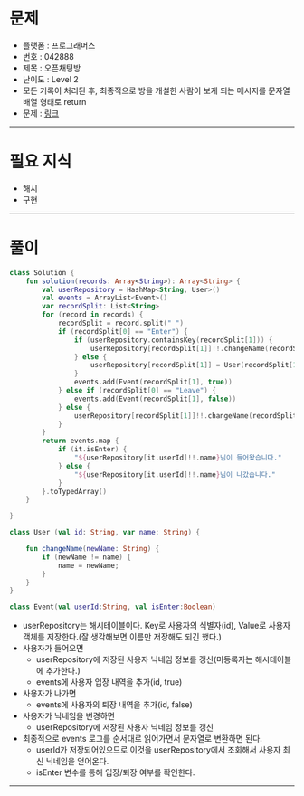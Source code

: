 # 문제
- 플랫폼 : 프로그래머스
- 번호 : 042888
- 제목 : 오픈채팅방
- 난이도 : Level 2
- 모든 기록이 처리된 후, 최종적으로 방을 개설한 사람이 보게 되는 메시지를 문자열 배열 형태로 return
- 문제 : <a href="https://school.programmers.co.kr/learn/courses/30/lessons/42888" target="_blank">링크</a>

---

# 필요 지식
- 해시
- 구현

---

# 풀이
```kotlin
class Solution {
    fun solution(records: Array<String>): Array<String> {
        val userRepository = HashMap<String, User>()
        val events = ArrayList<Event>()
        var recordSplit: List<String>
        for (record in records) {
            recordSplit = record.split(" ")
            if (recordSplit[0] == "Enter") {
                if (userRepository.containsKey(recordSplit[1])) {
                    userRepository[recordSplit[1]]!!.changeName(recordSplit[2])
                } else {
                    userRepository[recordSplit[1]] = User(recordSplit[1], recordSplit[2])
                }
                events.add(Event(recordSplit[1], true))
            } else if (recordSplit[0] == "Leave") {
                events.add(Event(recordSplit[1], false))
            } else {
                userRepository[recordSplit[1]]!!.changeName(recordSplit[2])
            }
        }
        return events.map {
            if (it.isEnter) {
                "${userRepository[it.userId]!!.name}님이 들어왔습니다."
            } else {
                "${userRepository[it.userId]!!.name}님이 나갔습니다."
            }
        }.toTypedArray()
    }

}

class User (val id: String, var name: String) {

    fun changeName(newName: String) {
        if (newName != name) {
            name = newName;
        }
    }
}

class Event(val userId:String, val isEnter:Boolean)
```
- userRepository는 해시테이블이다. Key로 사용자의 식별자(id), Value로 사용자 객체를 저장한다.(잘 생각해보면 이름만 저장해도 되긴 했다.)
- 사용자가 들어오면
  - userRepository에 저장된 사용자 닉네임 정보를 갱신(미등록자는 해시테이블에 추가한다.)
  - events에 사용자 입장 내역을 추가(id, true)
- 사용자가 나가면
  - events에 사용자의 퇴장 내역을 추가(id, false)
- 사용자가 닉네임을 변경하면
  - userRepository에 저장된 사용자 닉네임 정보를 갱신
- 최종적으로 events 로그를 순서대로 읽어가면서 문자열로 변환하면 된다.
  - userId가 저장되어있으므로 이것을 userRepository에서 조회해서 사용자 최신 닉네임을 얻어온다.
  - isEnter 변수를 통해 입장/퇴장 여부를 확인한다.

---
